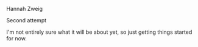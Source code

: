 Hannah Zweig

Second attempt

I'm not entirely sure what it will be about yet, so just getting things started for now.